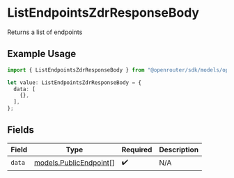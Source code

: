 # ListEndpointsZdrResponseBody

Returns a list of endpoints

## Example Usage

```typescript
import { ListEndpointsZdrResponseBody } from "@openrouter/sdk/models/operations";

let value: ListEndpointsZdrResponseBody = {
  data: [
    {},
  ],
};
```

## Fields

| Field                                                     | Type                                                      | Required                                                  | Description                                               |
| --------------------------------------------------------- | --------------------------------------------------------- | --------------------------------------------------------- | --------------------------------------------------------- |
| `data`                                                    | [models.PublicEndpoint](../../models/publicendpoint.md)[] | :heavy_check_mark:                                        | N/A                                                       |